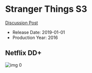 # Stranger Things S3

[Discussion Post](https://www.avsforum.com/threads/bass-eq-for-filtered-movies.2995212/post-58265196)

* Release Date: 2019-01-01
* Production Year: 2016

## Netflix DD+

![img 0](https://i.imgur.com/BSlOg4Q.jpg)

